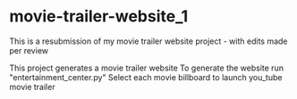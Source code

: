 # movie-trailer-website_1
This is a resubmission of my movie trailer website project - with edits made per review

This project generates a movie trailer website
To generate the website run "entertainment_center.py"
Select each movie billboard to launch you_tube movie trailer 
